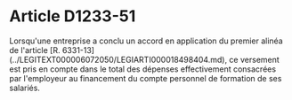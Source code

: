 # Article D1233-51

 

<div align="left">
  Lorsqu'une entreprise a conclu un accord en application du premier alinéa de l'article [R. 6331-13](../LEGITEXT000006072050/LEGIARTI000018498404.md), ce versement est pris en compte dans le total des dépenses effectivement consacrées par l'employeur au financement du compte personnel de formation de ses salariés.<br />